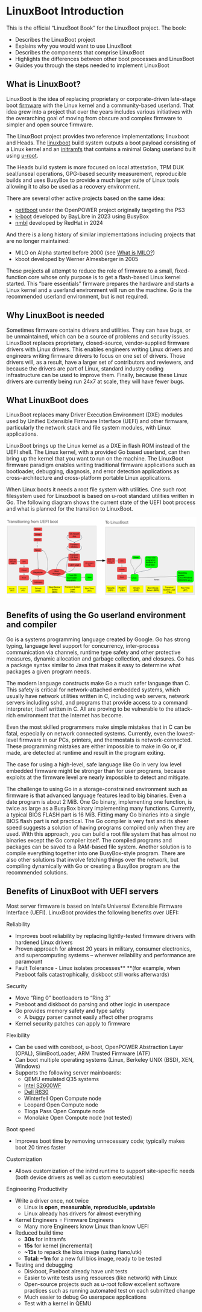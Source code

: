 # LinuxBoot Introduction

This is the official “LinuxBoot Book” for the LinuxBoot project. The book:

* Describes the LinuxBoot project
* Explains why you would want to use LinuxBoot
* Describes the components that comprise LinuxBoot
* Highlights the differences between other boot processes and LinuxBoot
* Guides you through the steps needed to implement LinuxBoot

## What is LinuxBoot?

LinuxBoot is the idea of replacing proprietary or corporate-driven late-stage
boot [firmware](./glossary.md) with the Linux kernel and a community-based
userland. That idea grew into a project that over the years includes various
initiatives with the overarching goal of moving from obscure and complex
firmware to simpler and open source firmware.

The LinuxBoot project provides two reference implementations; linuxboot and
Heads. The [linuxboot](https://github.com/linuxboot/linuxboot) build system
outputs a boot payload consisting of a Linux kernel and an
[initramfs](https://de.wikipedia.org/wiki/Initramfs) that contains a minimal
Golang userland built using [u-root](https://github.com/u-root/u-root).

The Heads build system is more focused on local attestation, TPM DUK
seal/unseal operations, GPG-based security measurement, reproducible builds and
uses BusyBox to provide a much larger suite of Linux tools allowing it to also
be used as a recovery environment.

There are several other active projects based on the same idea:

- [petitboot](https://github.com/open-power/petitboot) under the OpenPOWER
  project originally targeting the PS3
- [k-boot](https://github.com/BayLibre/k-boot) developed by BayLibre in 2023
  using BusyBox
- [nmbl](https://github.com/rhboot/nmbl-poc) developed by RedHat in 2024

And there is a long history of similar implementations including projects that
are no longer maintained:

- MILO on Alpha started before 2000 (see [What is
  MILO?](https://tldp.org/HOWTO/MILO-HOWTO/what-section.html))
- kboot developed by Werner Almesberger in 2005

These projects all attempt to reduce the role of firmware to a small,
fixed-function core whose only purpose is to get a flash-based Linux kernel
started. This “bare essentials” firmware prepares the hardware and starts a
Linux kernel and a userland environment will run on the machine. Go is the
recommended userland environment, but is not required.

## Why LinuxBoot is needed

Sometimes firmware contains drivers and utilities. They can have bugs, or be
unmaintained, which can be a source of problems and security issues. LinuxBoot
replaces proprietary, closed-source, vendor-supplied firmware drivers with
Linux drivers. This enables engineers writing Linux drivers and engineers
writing firmware drivers to focus on one set of drivers. Those drivers will, as
a result, have a larger set of contributors and reviewers, and because the
drivers are part of Linux, standard industry coding infrastructure can be used
to improve them. Finally, because these Linux drivers are currently being run
24x7 at scale, they will have fewer bugs.

## What LinuxBoot does

LinuxBoot replaces many Driver Execution Environment (DXE) modules used by
Unified Extensible Firmware Interface (UEFI) and other firmware, particularly
the network stack and file system modules, with Linux applications.

LinuxBoot brings up the Linux kernel as a DXE in flash ROM instead of the UEFI
shell. The Linux kernel, with a provided Go based userland, can then bring up
the kernel that you want to run on the machine. The LinuxBoot firmware paradigm
enables writing traditional firmware applications such as bootloader,
debugging, diagnosis, and error detection applications as cross-architecture
and cross-platform portable Linux applications.

When Linux boots it needs a root file system with utilities. One such root
filesystem used for Linuxboot is based on u-root standard utilities written in
Go. The following diagram shows the current state of the UEFI boot process and
what is planned for the transition to LinuxBoot.

[![comparison of UEFI boot and LinuxBoot](../images/UEFI-versus-LinuxBoot.svg)](../images/UEFI-versus-LinuxBoot.svg)

## Benefits of using the Go userland environment and compiler

Go is a systems programming language created by Google. Go has strong typing,
language level support for concurrency, inter-process communication via
channels, runtime type safety and other protective measures, dynamic allocation
and garbage collection, and closures. Go has a package syntax similar to Java
that makes it easy to determine what packages a given program needs.

The modern language constructs make Go a much safer language than C. This
safety is critical for network-attached embedded systems, which usually have
network utilities written in C, including web servers, network servers
including sshd, and programs that provide access to a command interpreter,
itself written in C. All are proving to be vulnerable to the attack-rich
environment that the Internet has become.

Even the most skilled programmers make simple mistakes that in C can be fatal,
especially on network connected systems. Currently, even the lowest-level
firmware in our PCs, printers, and thermostats is network-connected. These
programming mistakes are either impossible to make in Go or, if made, are
detected at runtime and result in the program exiting.

The case for using a high-level, safe language like Go in very low level
embedded firmware might be stronger than for user programs, because exploits at
the firmware level are nearly impossible to detect and mitigate.

The challenge to using Go in a storage-constrained environment such as firmware
is that advanced language features lead to big binaries. Even a date program is
about 2 MiB. One Go binary, implementing one function, is twice as large as a
BusyBox binary implementing many functions. Currently, a typical BIOS FLASH
part is 16 MiB. Fitting many Go binaries into a single BIOS flash part is not
practical. The Go compiler is very fast and its sheer speed suggests a solution
of having programs compiled only when they are used. With this approach, you
can build a root file system that has almost no binaries except the Go compiler
itself. The compiled programs and packages can be saved to a RAM-based file
system. Another solution is to compile everything together into one
BusyBox-style program. There are also other solutions that involve fetching
things over the network, but compiling dynamically with Go or creating a
BusyBox program are the recommended solutions.

## Benefits of LinuxBoot with UEFI servers

Most server firmware is based on Intel’s Universal Extensible Firmware
Interface (UEFI). LinuxBoot provides the following benefits over UEFI:

Reliability

* Improves boot reliability by replacing lightly-tested firmware drivers with
  hardened Linux drivers
* Proven approach for almost 20 years in military, consumer electronics, and
  supercomputing systems – wherever reliability and performance are paramount
* Fault Tolerance - Linux isolates processes** **(for example, when Pxeboot
  fails catastrophically, diskboot still works afterwards)

Security

* Move “Ring 0” bootloaders to “Ring 3”
* Pxeboot and diskboot do parsing and other logic in userspace
* Go provides memory safety and type safety
  * A buggy parser cannot easily affect other programs
* Kernel security patches can apply to firmware

Flexibility

* Can be used with coreboot, u-boot, OpenPOWER Abstraction Layer (OPAL),
  SlimBootLoader, ARM Trusted Firmware (ATF)
* Can boot multiple operating systems (Linux, Berkeley UNIX (BSD), XEN,
  Windows)
* Supports the following server mainboards:
  * QEMU emulated Q35 systems
  * [Intel S2600WF](https://trmm.net/S2600wf)
  * [Dell R630](https://trmm.net/NERF)
  * Winterfell Open Compute node
  * Leopard Open Compute node
  * Tioga Pass Open Compute node
  * Monolake Open Compute node (not tested)

Boot speed

* Improves boot time by removing unnecessary code; typically makes boot 20
  times faster

Customization

* Allows customization of the initrd runtime to support site-specific needs
  (both device drivers as well as custom executables)

Engineering Productivity

* Write a driver once, not twice
  * Linux is **open, measurable, reproducible, updatable**
  * Linux already has drivers for almost everything
* Kernel Engineers = Firmware Engineers
  * Many more Engineers know Linux than know UEFI
* Reduced build time
  * **30s** for initramfs
  * **15s** for kernel (incremental)
  * **~15s** to repack the bios image (using fiano/utk)
  * **Total: ~1m** for a new full bios image, ready to be tested
* Testing and debugging
  * Diskboot, Pxeboot already have unit tests
  * Easier to write tests using resources (like network) with Linux
  * Open-source projects such as u-root follow excellent software practices
    such as running automated test on each submitted change
  * Much easier to debug Go userspace applications
  * Test with a kernel in QEMU
